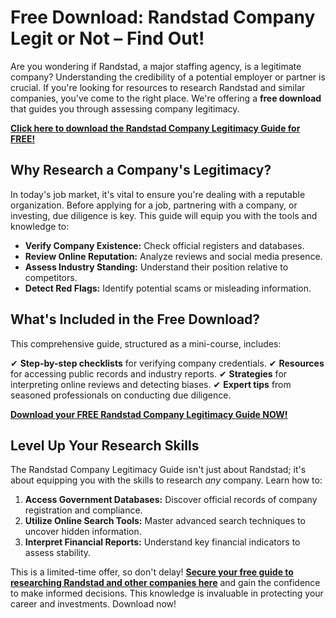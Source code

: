 # Free Download: Randstad Company Legit or Not – Find Out!

Are you wondering if Randstad, a major staffing agency, is a legitimate company? Understanding the credibility of a potential employer or partner is crucial. If you're looking for resources to research Randstad and similar companies, you've come to the right place. We're offering a **free download** that guides you through assessing company legitimacy.

[**Click here to download the Randstad Company Legitimacy Guide for FREE!**](https://udemywork.com/randstad-company-legit-or-not)

## Why Research a Company's Legitimacy?

In today's job market, it's vital to ensure you're dealing with a reputable organization. Before applying for a job, partnering with a company, or investing, due diligence is key. This guide will equip you with the tools and knowledge to:

*   **Verify Company Existence:** Check official registers and databases.
*   **Review Online Reputation:** Analyze reviews and social media presence.
*   **Assess Industry Standing:** Understand their position relative to competitors.
*   **Detect Red Flags:** Identify potential scams or misleading information.

## What's Included in the Free Download?

This comprehensive guide, structured as a mini-course, includes:

✔ **Step-by-step checklists** for verifying company credentials.
✔ **Resources** for accessing public records and industry reports.
✔ **Strategies** for interpreting online reviews and detecting biases.
✔ **Expert tips** from seasoned professionals on conducting due diligence.

[**Download your FREE Randstad Company Legitimacy Guide NOW!**](https://udemywork.com/randstad-company-legit-or-not)

## Level Up Your Research Skills

The Randstad Company Legitimacy Guide isn't just about Randstad; it's about equipping you with the skills to research *any* company. Learn how to:

1.  **Access Government Databases:** Discover official records of company registration and compliance.
2.  **Utilize Online Search Tools:** Master advanced search techniques to uncover hidden information.
3.  **Interpret Financial Reports:** Understand key financial indicators to assess stability.

This is a limited-time offer, so don't delay! **[Secure your free guide to researching Randstad and other companies here](https://udemywork.com/randstad-company-legit-or-not)** and gain the confidence to make informed decisions. This knowledge is invaluable in protecting your career and investments. Download now!
